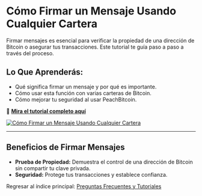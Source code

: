 # Cómo Firmar un Mensaje Usando Cualquier Cartera

Firmar mensajes es esencial para verificar la propiedad de una dirección de Bitcoin o asegurar tus transacciones. Este tutorial te guía paso a paso a través del proceso.

## **Lo Que Aprenderás:**
- Qué significa firmar un mensaje y por qué es importante.  
- Cómo usar esta función con varias carteras de Bitcoin.  
- Cómo mejorar tu seguridad al usar PeachBitcoin.  

🔗 **[Mira el tutorial completo aquí](https://www.youtube.com/watch?v=xgewSfhLgtY)**  

[![Cómo Firmar un Mensaje Usando Cualquier Cartera](https://img.youtube.com/vi/xgewSfhLgtY/0.jpg)](https://www.youtube.com/watch?v=xgewSfhLgtY)  

---

## **Beneficios de Firmar Mensajes**
- **Prueba de Propiedad:** Demuestra el control de una dirección de Bitcoin sin compartir tu clave privada.  
- **Seguridad:** Protege tus transacciones y establece confianza.  

Regresar al índice principal: [Preguntas Frecuentes y Tutoriales](/faq/tutorials)
